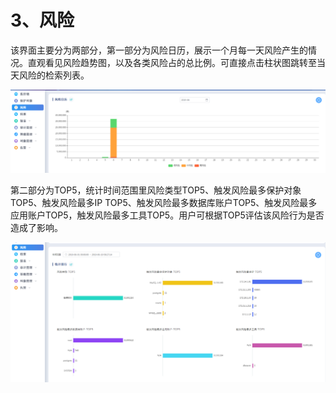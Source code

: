 # 3、风险

该界面主要分为两部分，第一部分为风险日历，展示一个月每一天风险产生的情况。直观看见风险趋势图，以及各类风险占的总比例。可直接点击柱状图跳转至当天风险的检索列表。

![](/images/operation/rule/fx1.png)

第二部分为TOP5，统计时间范围里风险类型TOP5、触发风险最多保护对象TOP5、触发风险最多IP TOP5、触发风险最多数据库账户TOP5、触发风险最多应用账户TOP5，触发风险最多工具TOP5。用户可根据TOP5评估该风险行为是否造成了影响。

![](/images/operation/rule/fx2.png)

